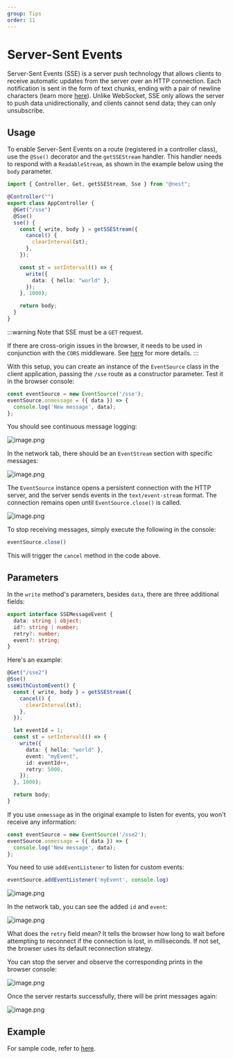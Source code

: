 ```yaml
---
group: Tips
order: 11
---
```


# Server-Sent Events

Server-Sent Events (SSE) is a server push technology that allows clients to receive automatic updates from the server over an HTTP connection. Each notification is sent in the form of text chunks, ending with a pair of newline characters (learn more [here](https://developer.mozilla.org/en-US/docs/Web/API/Server-sent_events)). Unlike WebSocket, SSE only allows the server to push data unidirectionally, and clients cannot send data; they can only unsubscribe.

## Usage

To enable Server-Sent Events on a route (registered in a controller class), use the `@Sse()` decorator and the `getSSEStream` handler. This handler needs to respond with a `ReadableStream`, as shown in the example below using the `body` parameter.

```typescript
import { Controller, Get, getSSEStream, Sse } from "@nest";

@Controller("")
export class AppController {
  @Get("/sse")
  @Sse()
  sse() {
    const { write, body } = getSSEStream({
      cancel() {
        clearInterval(st);
      },
    });

    const st = setInterval(() => {
      write({
        data: { hello: "world" },
      });
    }, 1000);

    return body;
  }
}
```

:::warning
Note that SSE must be a `GET` request.

If there are cross-origin issues in the browser, it needs to be used in conjunction with the `CORS` middleware. See [here](./26_cors.en-US.md) for more details.
:::

With this setup, you can create an instance of the `EventSource` class in the client application, passing the `/sse` route as a constructor parameter. Test it in the browser console:

```javascript
const eventSource = new EventSource('/sse');
eventSource.onmessage = ({ data }) => {
  console.log('New message', data);
};
```

You should see continuous message logging:

![image.png](./images/sse1.png)

In the network tab, there should be an `EventStream` section with specific messages:

![image.png](./images/sse2.png)

The `EventSource` instance opens a persistent connection with the HTTP server, and the server sends events in the `text/event-stream` format. The connection remains open until `EventSource.close()` is called.

![image.png](./images/sse3.png)

To stop receiving messages, simply execute the following in the console:

```javascript
eventSource.close()
```

This will trigger the `cancel` method in the code above.

## Parameters

In the `write` method's parameters, besides `data`, there are three additional fields:

```typescript
export interface SSEMessageEvent {
  data: string | object;
  id?: string | number;
  retry?: number;
  event?: string;
}
```

Here's an example:

```typescript
@Get("/sse2")
@Sse()
sseWithCustomEvent() {
  const { write, body } = getSSEStream({
    cancel() {
      clearInterval(st);
    },
  });

  let eventId = 1;
  const st = setInterval(() => {
    write({
      data: { hello: "world" },
      event: "myEvent",
      id: eventId++,
      retry: 5000,
    });
  }, 1000);

  return body;
}
```

If you use `onmessage` as in the original example to listen for events, you won't receive any information:

```typescript
const eventSource = new EventSource('/sse2');
eventSource.onmessage = ({ data }) => {
  console.log('New message', data);
};
```

You need to use `addEventListener` to listen for custom events:

```typescript
eventSource.addEventListener('myEvent', console.log)
```

![image.png](./images/sse4.png)

In the network tab, you can see the added `id` and `event`:

![image.png](./images/sse5.png)

What does the `retry` field mean? It tells the browser how long to wait before attempting to reconnect if the connection is lost, in milliseconds. If not set, the browser uses its default reconnection strategy.

You can stop the server and observe the corresponding prints in the browser console:

![image.png](./images/sse6.png)

Once the server restarts successfully, there will be print messages again:

![image.png](./images/sse7.png)

## Example

For sample code, refer to [here](https://deno.land/x/deno_nest/example/sse/app.controller.ts?source).
